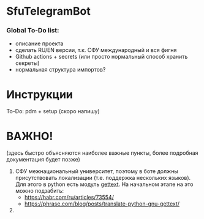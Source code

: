 # SfuTelegramBot

### Global To-Do list:
- описание проекта
- сделать RU/EN версии, т.к. СФУ международный и вся фигня
- Github actions + secrets (или просто нормальный способ хранить секреты)
- нормальная структура импортов?

# Инструкции
To-Do: pdm + setup
(скоро напишу)

# ВАЖНО!
(здесь быстро объясняются наиболее важные пункты, более подробная документация будет позже)
1) СФУ межнациональный университет, поэтому в боте должны присутствовать локализации
(т.е. поддержка нескольких языков). Для этого в python есть модуль [gettext](https://docs.python.org/3/library/gettext.html).
На начальном этапе на это можно подзабить:
   - https://habr.com/ru/articles/73554/
   - https://phrase.com/blog/posts/translate-python-gnu-gettext/
2) 